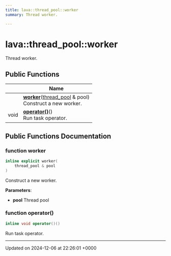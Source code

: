 ```yaml
---
title: lava::thread_pool::worker
summary: Thread worker. 

---
```


# lava::thread_pool::worker



Thread worker. 

## Public Functions

|                | Name           |
| -------------- | -------------- |
| | **[worker](/_doxybook/Classes/structlava_1_1thread__pool_1_1worker.md#function-worker)**([thread_pool](/_doxybook/Classes/structlava_1_1thread__pool.md) & pool)<br>Construct a new worker.  |
| void | **[operator()](/_doxybook/Classes/structlava_1_1thread__pool_1_1worker.md#function-operator())**()<br>Run task operator.  |

## Public Functions Documentation

### function worker

```cpp
inline explicit worker(
    thread_pool & pool
)
```

Construct a new worker. 

**Parameters**: 

  * **pool** Thread pool 


### function operator()

```cpp
inline void operator()()
```

Run task operator. 

-------------------------------

Updated on 2024-12-06 at 22:26:01 +0000